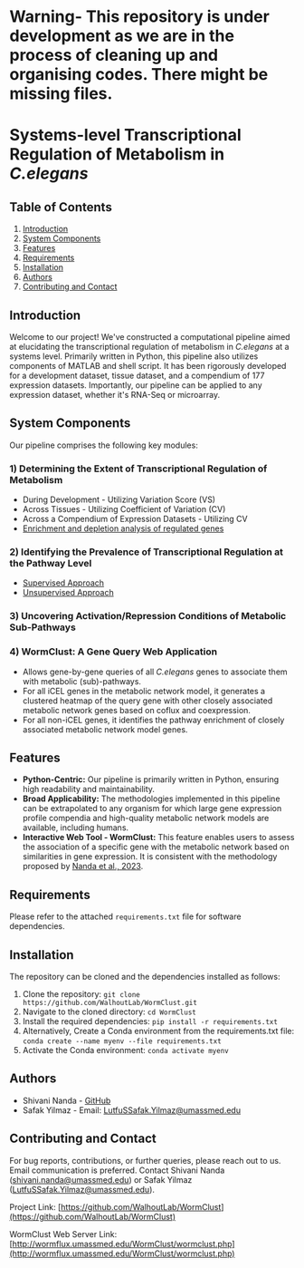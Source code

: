 # **Warning- This repository is under development as we are in the process of cleaning up and organising codes. There might be missing files.**
# Systems-level Transcriptional Regulation of Metabolism in *C.elegans*

## Table of Contents
1. [Introduction](#Introduction)
2. [System Components](#System-Components)
3. [Features](#Features)
4. [Requirements](#Requirements)
5. [Installation](#Installation)
6. [Authors](#Authors)
7. [Contributing and Contact](#Contributing-and-Contact)


## Introduction

Welcome to our project! We've constructed a computational pipeline aimed at elucidating the transcriptional regulation of metabolism in *C.elegans* at a systems level. Primarily written in Python, this pipeline also utilizes components of MATLAB and shell script. It has been rigorously developed for a development dataset, tissue dataset, and a compendium of 177 expression datasets. Importantly, our pipeline can be applied to any expression dataset, whether it's RNA-Seq or microarray.

## System Components

Our pipeline comprises the following key modules:

### 1) Determining the Extent of Transcriptional Regulation of Metabolism
* During Development - Utilizing Variation Score (VS)
* Across Tissues - Utilizing Coefficient of Variation (CV)
* Across a Compendium of Expression Datasets - Utilizing CV
* [Enrichment and depletion analysis of regulated genes](https://github.com/WalhoutLab/WormClust/tree/master/1_d_EnrichmentDepletionAnalysis/)

### 2) Identifying the Prevalence of Transcriptional Regulation at the Pathway Level
* [Supervised Approach](https://github.com/WalhoutLab/WormClust/blob/master/2_a_SupervisedApproach/)
* [Unsupervised Approach](https://github.com/WalhoutLab/WormClust/blob/master/2_b_UnsupervisedApproach/)

### 3) Uncovering Activation/Repression Conditions of Metabolic Sub-Pathways

### 4) WormClust: A Gene Query Web Application
* Allows gene-by-gene queries of all *C.elegans* genes to associate them with metabolic (sub)-pathways.
* For all iCEL genes in the metabolic network model, it generates a clustered heatmap of the query gene with other closely associated metabolic network genes based on coflux and coexpression.
* For all non-iCEL genes, it identifies the pathway enrichment of closely associated metabolic network model genes.

## Features

* **Python-Centric:** Our pipeline is primarily written in Python, ensuring high readability and maintainability.
* **Broad Applicability:** The methodologies implemented in this pipeline can be extrapolated to any organism for which large gene expression profile compendia and high-quality metabolic network models are available, including humans.
* **Interactive Web Tool - WormClust:** This feature enables users to assess the association of a specific gene with the metabolic network based on similarities in gene expression. It is consistent with the methodology proposed by [Nanda et al., 2023](https://www.embopress.org/doi/full/10.15252/msb.202211443).

## Requirements

Please refer to the attached `requirements.txt` file for software dependencies.

## Installation

The repository can be cloned and the dependencies installed as follows:

1. Clone the repository: `git clone https://github.com/WalhoutLab/WormClust.git`
2. Navigate to the cloned directory: `cd WormClust`
3. Install the required dependencies: `pip install -r requirements.txt`
4. Alternatively, Create a Conda environment from the requirements.txt file: `conda create --name myenv --file requirements.txt`
5. Activate the Conda environment: `conda activate myenv`
   

## Authors

* Shivani Nanda - [GitHub](https://github.com/shivani710)
* Safak Yilmaz - Email: LutfuSSafak.Yilmaz@umassmed.edu

## Contributing and Contact

For bug reports, contributions, or further queries, please reach out to us. Email communication is preferred. Contact Shivani Nanda (shivani.nanda@umassmed.edu) or Safak Yilmaz (LutfuSSafak.Yilmaz@umassmed.edu). 

Project Link: [https://github.com/WalhoutLab/WormClust](https://github.com/WalhoutLab/WormClust)

WormClust Web Server Link: [http://wormflux.umassmed.edu/WormClust/wormclust.php](http://wormflux.umassmed.edu/WormClust/wormclust.php)


  
  

